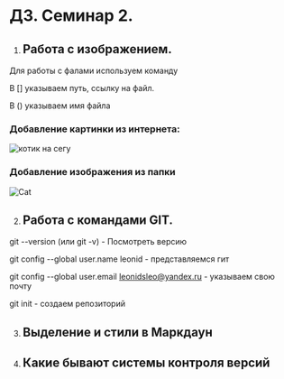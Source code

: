 # ДЗ. Семинар 2. 

1. ## Работа с изображением.

Для работы с фалами используем команду ![]() 

В [] указываем путь, ссылку на файл.

В () указываем имя файла

### Добавление картинки из интернета:

![котик на сегу](https://mirpozitiva.ru/wp-content/uploads/2019/11/1480494344_kot_sneg.jpg)

### Добавление изображения из папки

![Cat](Cat.jpg) 

2. ## Работа с командами GIT.

git --version (или git -v) - Посмотреть версию

git config --global user.name leonid - представляемся гит

git config --global user.email leonidsleo@yandex.ru - указываем свою почту

git init - создаем репозиторий

3. ## Выделение и стили в Маркдаун
4. ## Какие бывают системы контроля версий
